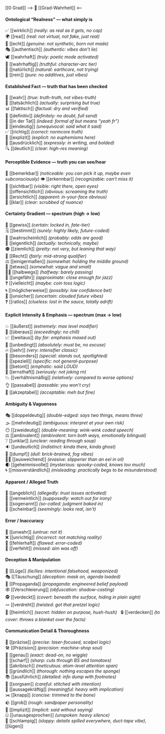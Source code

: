 [[0 Grad]]
--> 🧩 [[Grad-Wahrheit]] <--
#### Ontological “Realness” — what simply is  
✅ [[wirklich]] *(really: as real as it gets, no cap)*  
🌍 [[real]] *(real: not virtual, not fake, just real)*  
🧬 [[echt]] *(genuine: not synthetic, born not made)*  
🎭 [[authentisch]] *(authentic: vibes don’t lie)*  
🕊️ [[wahrhaft]] *(truly: poetic mode activated)*  
📖 [[wahrhaftig]] *(truthful: character-arc tier)*  
🌱 [[natürlich]] *(natural: earthcore, not trying)*  
🧪 [[rein]] *(pure: no additives, just vibes)*  

#### Established Fact — truth that has been checked  
🔎 [[wahr]] *(true: truth-truth, not vibes-truth)*  
📌 [[tatsächlich]] *(actually: surprising but true)*  
📊 [[faktisch]] *(factual: dry and verified)*  
📜 [[definitiv]] *(definitely: no doubt, full send)*  
🙋 [[in der Tat]] *(indeed: formal af but means “yeah fr”)*  
🔨 [[eindeutig]] *(unequivocal: said what it said)*  
✅ [[richtig]] *(correct: normcore truth)*  
📣 [[explizit]] *(explicit: no euphemisms here)*  
📝 [[ausdrücklich]] *(expressly: in writing, and bolded)*  
🔍 [[deutlich]] *(clear: high-res meaning)*  

#### Perceptible Evidence — truth you can see/hear  
🔔 [[bemerkbar]] *(noticeable: you can pick it up, maybe even subconsciously)*
👁️ [[erkennbar]] *(recognizable: can’t miss it)*  
🔭 [[sichtbar]] *(visible: right there, open eyes)*  
📢 [[offensichtlich]] *(obvious: screaming the truth)*  
🚨 [[ersichtlich]] *(apparent: in-your-face obvious)*  
🧼 [[klar]] *(clear: scrubbed of nuance)*  

#### Certainty Gradient — spectrum (high → low)  
🎯 [[gewiss]] *(certain: locked in, fate-tier)*  
🗓️ [[bestimmt]] *(surely: highly likely, future-coded)*  
🤔 [[wahrscheinlich]] *(probably: odds are good)*  
🤷 [[eigentlich]] *(actually: technically, maybe)*  
🟠 [[ziemlich]] *(pretty: not very, but leaning that way)*  
🤏 [[Recht]] *(fairly: mid-strong qualifier)*  
⚖️ [[einigermaßen]] *(somewhat: holding the middle ground)*  
🪫 [[etwas]] *(somewhat: vague and small)*  
🚶‍♂️ [[halbwegs]] *(halfway: barely passing)*  
📏 [[ungefähr]] *(approximate: close enough for jazz)*  
❓ [[vielleicht]] *(maybe: coin toss logic)*  
🌀 [[möglicherweise]] *(possibly: low confidence bet)*  
🔮 [[unsicher]] *(uncertain: clouded future vibes)*  
❓ [[ratlos]] *(clueless: lost in the sauce, totally adrift)*  

#### Explicit Intensity & Emphasis — spectrum (max → low)  
💥 [[äußerst]] *(extremely: max level modifier)*  
🚨 [[überaus]] *(exceedingly: no chill)*  
📈 [[weitaus]] *(by far: emphasis maxed out)*  
🎯 [[unbedingt]] *(absolutely: must be, no excuse)*  
🔥 [[sehr]] *(very: intensifier classic)*  
🌟 [[besonders]] *(special: stands out, spotlighted)*  
🎯 [[speziell]] *(specific: not general-purpose)*  
📢 [[betont]] *(emphatic: said LOUD)*  
🧠 [[ernsthaft]] *(seriously: not joking rn)*  
📉 [[verhältnismäßig]] *(relatively: compared to worse options)*  
👌 [[passabel]] *(passable: you won’t cry)*  
🤷 [[akzeptabel]] *(acceptable: meh but fine)*  

#### Ambiguity & Vagueness  
🎭 [[doppeldeutig]] *(double-edged: says two things, means three)*  
🌫️ [[mehrdeutig]] *(ambiguous: interpret at your own risk)*  
😶 [[zweideutig]] *(double-meaning: wink-wink coded speech)*  
⚖️ [[ambivalent]] *(ambivalent: torn both ways, emotionally bilingual)*  
❔ [[unklar]] *(unclear: reading through soup)*  
🔉 [[undeutlich]] *(indistinct: kinda there, kinda ghost)*  
🧱 [[dumpf]] *(dull: brick-brained, fog vibes)*  
🏃‍♂️ [[ausweichend]] *(evasive: slipperier than an eel in oil)*  
🌒 [[geheimnisvolle]] *(mysterious: spooky-coded, knows too much)*  
🌀 [[missverständlich]] *(misleading: practically begs to be misunderstood)*  

#### Apparent / Alleged Truth  
🧂 [[angeblich]] *(allegedly: trust issues activated)*  
🧠 [[vermeintlich]] *(supposedly: watch out for irony)*  
🐍 [[sogenannt]] *(so-called: judgment baked in)*  
👻 [[scheinbar]] *(seemingly: looks real, isn't)*  

#### Error / Inaccuracy  
🚫 [[unwahr]] *(untrue: not it)*  
❌ [[unrichtig]] *(incorrect: not matching reality)*  
🐛 [[fehlerhaft]] *(flawed: error-coded)*  
🎯 [[verfehlt]] *(missed: aim was off)*  

#### Deception & Manipulation  
🚫 [[Lüge]] *(lie/lies: intentional falsehood, weaponized)*  
🎭 [[Täuschung]] *(deception: mask on, agenda loaded)*  
📣 [[Propaganda]] *(propaganda: engineered belief payload)*  
🕸️ [[Verschleierung]] *(obfuscation: shadow-casting)*  
🕵️ [[verdeckt]] *(covert: beneath the surface, hiding in plain sight)*  
🪢 [[verdreht]] *(twisted: got that pretzel logic)*  
🤫 [[heimlich]] *(secret: hidden on purpose, hush-hush)*  
🔒 [[verdecken]] *(to cover: throws a blanket over the facts)*

#### Communication Detail & Thoroughness  
🎯 [[präzise]] *(precise: laser-focused, scalpel logic)*  
🛠️ [[Präzision]] *(precision: machine-shop soul)*  
🎯 [[genau]] *(exact: dead-on, no wiggle)*  
🔪 [[scharf]] *(sharp: cuts through BS and tomatoes)*  
🧬 [[akribisch]] *(meticulous: atom-level attention span)*  
🧽 [[gründlich]] *(thorough: nothing escapes the sponge)*  
📚 [[ausführlich]] *(detailed: info dump with footnotes)*  
🧵 [[sorgsam]] *(careful: stitched with intention)*  
💬 [[aussagekräftig]] *(meaningful: heavy with implication)*  
✂️ [[knapp]] *(concise: trimmed to the bone)*  
🪨 [[grob]] *(rough: sandpaper personality)*  
💭 [[implizit]] *(implicit: said without saying)*  
🤐 [[unausgesprochen]] *(unspoken: heavy silence)*  
🧹 [[schlampig]] *(sloppy: details spilled everywhere, duct-tape vibe)*, [[lügen]]